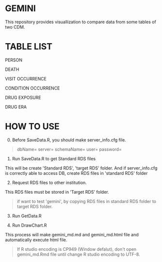 # GEMINI

This repository provides visuallization to compare data from some tables of two CDM.

# TABLE LIST

PERSON

DEATH

VISIT OCCURRENCE

CONDITION OCCURRENCE

DRUG EXPOSURE

DRUG ERA

# HOW TO USE

0. Before SaveData.R, you should make server_info.cfg file.

> dbName=<sql server name>
> server=<server IP>
> schemaName=<schema name>
> user=<ID>
> password=<password>

1. Run SaveData.R to get Standard RDS files

This will be create 'Standard RDS', 'target RDS' folder. And if server_info.cfg is correctly able to access DB, create RDS files in 'standard RDS' folder 

2. Request RDS files to other institution.

This RDS files must be stored in 'Target RDS' folder.

> if want to test 'gemini', by copying RDS files in standard RDS folder to target RDS folder.
  
3. Run GetData.R

4. Run DrawChart.R

This process will make gemini_md.md and gemini_md.html file and automatically execute html file.

> If R studio encoding is CP949 (Window defalut), don't open gemini_md.Rmd file until change R studio encoding to UTF-8.
